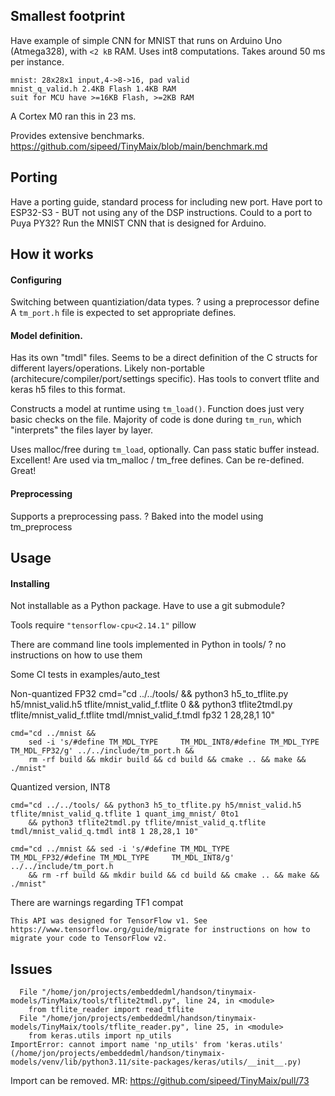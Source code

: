 
## Smallest footprint
Have example of simple CNN for MNIST that runs on Arduino Uno (Atmega328), with `<2 kB` RAM.
Uses int8 computations. Takes around 50 ms per instance.

```
mnist: 28x28x1 input,4->8->16, pad valid
mnist_q_valid.h 2.4KB Flash 1.4KB RAM
suit for MCU have >=16KB Flash, >=2KB RAM
```

A Cortex M0 ran this in 23 ms.

Provides extensive benchmarks.
https://github.com/sipeed/TinyMaix/blob/main/benchmark.md

## Porting
Have a porting guide, standard process for including new port.
Have port to ESP32-S3 - BUT not using any of the DSP instructions.
Could to a port to Puya PY32? Run the MNIST CNN that is designed for Arduino.

## How it works

#### Configuring
Switching between quantiziation/data types.
? using a preprocessor define
A `tm_port.h` file is expected to set appropriate defines.

#### Model definition.
Has its own "tmdl" files.
Seems to be a direct definition of the C structs for different layers/operations.
Likely non-portable (architecure/compiler/port/settings specific). 
Has tools to convert tflite and keras h5 files to this format.

Constructs a model at runtime using `tm_load()`.
Function does just very basic checks on the file.
Majority of code is done during `tm_run`, which "interprets" the files layer by layer.

Uses malloc/free during `tm_load`, optionally. Can pass static buffer instead. Excellent!
Are used via tm_malloc / tm_free defines. Can be re-defined. Great!

#### Preprocessing

Supports a preprocessing pass.
? Baked into the model
using tm_preprocess

## Usage

#### Installing

Not installable as a Python package.
Have to use a git submodule?

Tools require
`"tensorflow-cpu<2.14.1"`
pillow

There are command line tools implemented in Python in tools/
? no instructions on how to use them

Some CI tests in examples/auto_test

Non-quantized FP32
    cmd="cd ../../tools/ && python3 h5_to_tflite.py h5/mnist_valid.h5 tflite/mnist_valid_f.tflite 0
        && python3 tflite2tmdl.py tflite/mnist_valid_f.tflite tmdl/mnist_valid_f.tmdl fp32 1 28,28,1 10"

    cmd="cd ../mnist &&
        sed -i 's/#define TM_MDL_TYPE     TM_MDL_INT8/#define TM_MDL_TYPE     TM_MDL_FP32/g' ../../include/tm_port.h &&
        rm -rf build && mkdir build && cd build && cmake .. && make && ./mnist"

Quantized version, INT8

    cmd="cd ../../tools/ && python3 h5_to_tflite.py h5/mnist_valid.h5 tflite/mnist_valid_q.tflite 1 quant_img_mnist/ 0to1
        && python3 tflite2tmdl.py tflite/mnist_valid_q.tflite tmdl/mnist_valid_q.tmdl int8 1 28,28,1 10"

    cmd="cd ../mnist && sed -i 's/#define TM_MDL_TYPE     TM_MDL_FP32/#define TM_MDL_TYPE     TM_MDL_INT8/g' ../../include/tm_port.h
        && rm -rf build && mkdir build && cd build && cmake .. && make && ./mnist"

There are warnings regarding TF1 compat

```
This API was designed for TensorFlow v1. See https://www.tensorflow.org/guide/migrate for instructions on how to migrate your code to TensorFlow v2.
```

## Issues

```
  File "/home/jon/projects/embeddedml/handson/tinymaix-models/TinyMaix/tools/tflite2tmdl.py", line 24, in <module>
    from tflite_reader import read_tflite
  File "/home/jon/projects/embeddedml/handson/tinymaix-models/TinyMaix/tools/tflite_reader.py", line 25, in <module>
    from keras.utils import np_utils
ImportError: cannot import name 'np_utils' from 'keras.utils' (/home/jon/projects/embeddedml/handson/tinymaix-models/venv/lib/python3.11/site-packages/keras/utils/__init__.py)
```

Import can be removed.
MR: https://github.com/sipeed/TinyMaix/pull/73


